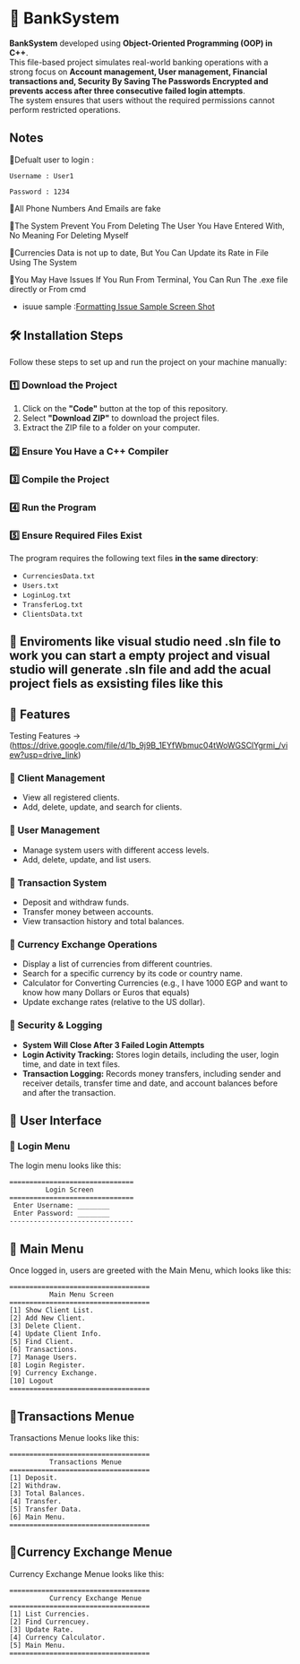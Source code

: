 # 🏦 BankSystem  

**BankSystem** developed using **Object-Oriented Programming (OOP) in C++**.  
This file-based project simulates real-world banking operations with a strong focus on **Account management, User management, Financial transactions and, Security By Saving The Passwords Encrypted and prevents access after three consecutive failed login attempts**.  
The system ensures that users without the required permissions cannot perform restricted operations.  
##  Notes

🔹Defualt user to login : 
~~~
Username : User1

Password : 1234
~~~

🔹All Phone Numbers And Emails are fake 

🔹The System Prevent You From Deleting The User You Have Entered With, No Meaning For Deleting Myself

🔹Currencies Data is not up to date, But You Can Update its Rate in File Using The System

🔹You May Have Issues If You Run From Terminal, You Can Run The .exe file directly or From cmd

- isuue sample :[Formatting Issue Sample Screen Shot](https://github.com/user-attachments/assets/c609613b-3b05-437b-bdb3-a4827f5be9ec)

         
## 🛠 Installation Steps

Follow these steps to set up and run the project on your machine manually:  

### 1️⃣ Download the Project  
1. Click on the **"Code"** button at the top of this repository.  
2. Select **"Download ZIP"** to download the project files.  
3. Extract the ZIP file to a folder on your computer.  

### 2️⃣ Ensure You Have a C++ Compiler  

### 3️⃣ Compile the Project  

### 4️⃣ Run the Program  

### 5️⃣ Ensure Required Files Exist

The program requires the following text files **in the same directory**:  
- `CurrenciesData.txt`  
- `Users.txt`  
- `LoginLog.txt`  
- `TransferLog.txt`  
- `ClientsData.txt`  

🔹 Enviroments like visual studio need .sln file to work you can start a empty project and visual studio will generate .sln file and add the acual project fiels as exsisting files like this
 - 
## 📌 Features  
Testing Features -> (https://drive.google.com/file/d/1b_9j9B_1EYfWbmuc04tWoWGSClYgrmi_/view?usp=drive_link)
### 🔹 Client Management  
- View all registered clients.  
- Add, delete, update, and search for clients.  

### 🔹 User Management  
- Manage system users with different access levels.  
- Add, delete, update, and list users.  

### 🔹 Transaction System  
- Deposit and withdraw funds.  
- Transfer money between accounts.  
- View transaction history and total balances.  

### 🔹 Currency Exchange Operations  
- Display a list of currencies from different countries.  
- Search for a specific currency by its code or country name.  
- Calculator for Converting Currencies (e.g., I have 1000 EGP and want to know how many Dollars or Euros that equals)
- Update exchange rates (relative to the US dollar).  

### 🔹 Security & Logging  
- **System Will Close After 3 Failed Login Attempts**  
- **Login Activity Tracking:** Stores login details, including the user, login time, and date in text files.  
- **Transaction Logging:** Records money transfers, including sender and receiver details, transfer time and date, and account balances before and after the transaction.  


## 📌 User Interface  

### 🔹 Login Menu  

The login menu looks like this:  

~~~
===============================
         Login Screen      
===============================
 Enter Username: ________
 Enter Password: ________
-------------------------------
~~~
## 📌 Main Menu

Once logged in, users are greeted with the Main Menu, which looks like this:
~~~
===================================
          Main Menu Screen
===================================
[1] Show Client List.  
[2] Add New Client.  
[3] Delete Client.  
[4] Update Client Info.  
[5] Find Client. 
[6] Transactions.  
[7] Manage Users.  
[8] Login Register.  
[9] Currency Exchange.
[10] Logout 
===================================
~~~

## 📌Transactions Menue

Transactions Menue looks like this:
~~~
===================================
          Transactions Menue
===================================
[1] Deposit.  
[2] Withdraw.  
[3] Total Balances.  
[4] Transfer.  
[5] Transfer Data. 
[6] Main Menu.  
===================================
~~~
## 📌Currency Exchange Menue

Currency Exchange Menue looks like this:

~~~
===================================
          Currency Exchange Menue
===================================
[1] List Currencies.  
[2] Find Currencuey.  
[3] Update Rate.  
[4] Currency Calculator. 
[5] Main Menu.   
===================================
~~~
